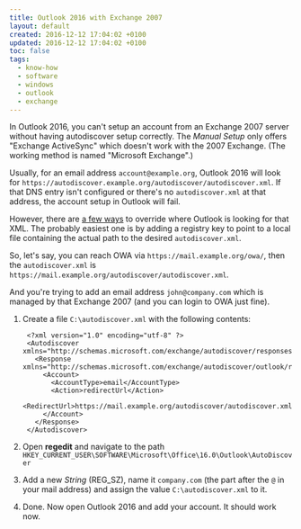 ```yaml
---
title: Outlook 2016 with Exchange 2007
layout: default
created: 2016-12-12 17:04:02 +0100
updated: 2016-12-12 17:04:02 +0100
toc: false
tags:
  - know-how
  - software
  - windows
  - outlook
  - exchange
---
```

In Outlook 2016, you can't setup an account from an Exchange 2007 server without
having autodiscover setup correctly. The *Manual Setup* only offers "Exchange
ActiveSync" which doesn't work with the 2007 Exchange. (The working method is
named "Microsoft Exchange".)

Usually, for an email address `account@example.org`, Outlook 2016 will look for
`https://autodiscover.example.org/autodiscover/autodiscover.xml`. If that DNS
entry isn't configured or there's no `autodiscover.xml` at that address, the
account setup in Outlook will fail.

However, there are [a few ways](https://www.howto-outlook.com/howto/autodiscoverconfiguration.htm)
to override where Outlook is looking for that XML. The probably easiest one is
by adding a registry key to point to a local file containing the actual path to
the desired `autodiscover.xml`.

So, let's say, you can reach OWA via `https://mail.example.org/owa/`, then the
`autodiscover.xml` is `https://mail.example.org/autodiscover/autodiscover.xml`.

And you're trying to add an email address `john@company.com` which is managed by
that Exchange 2007 (and you can login to OWA just fine).

1. Create a file `C:\autodiscover.xml` with the following contents:

        <?xml version="1.0" encoding="utf-8" ?>
        <Autodiscover xmlns="http://schemas.microsoft.com/exchange/autodiscover/responseschema/2006">
          <Response xmlns="http://schemas.microsoft.com/exchange/autodiscover/outlook/responseschema/2006a">
            <Account>
              <AccountType>email</AccountType>
              <Action>redirectUrl</Action>
              <RedirectUrl>https://mail.example.org/autodiscover/autodiscover.xml</RedirectUrl>
            </Account>
          </Response>
        </Autodiscover>

2. Open **regedit** and navigate to the path `HKEY_CURRENT_USER\SOFTWARE\Microsoft\Office\16.0\Outlook\AutoDiscover`
3. Add a new *String* (REG_SZ), name it `company.com` (the part after the `@` in your
   mail address) and assign the value `C:\autodiscover.xml` to it.
4. Done. Now open Outlook 2016 and add your account. It should work now.
